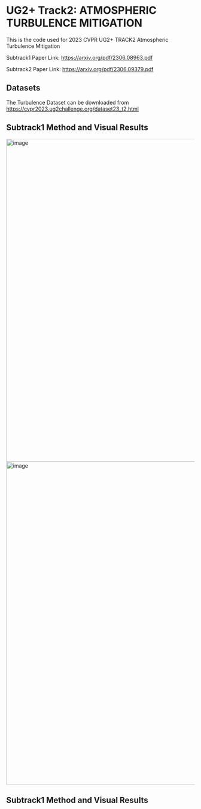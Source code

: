 # UG2+ Track2: ATMOSPHERIC TURBULENCE MITIGATION
This is the code used for 2023 CVPR UG2+ TRACK2 Atmospheric Turbulence Mitigation

Subtrack1 Paper Link: https://arxiv.org/pdf/2306.08963.pdf

Subtrack2 Paper Link: https://arxiv.org/pdf/2306.09379.pdf 

## Datasets
The Turbulence Dataset can be downloaded from https://cvpr2023.ug2challenge.org/dataset23_t2.html
## Subtrack1 Method and Visual Results
<img width="864" alt="image" src="https://github.com/VITA-Group/PiRN/assets/6660499/f9daaf5a-b0d2-426e-bee3-ede87cf89047">
<img width="864" alt="image" src="https://github.com/VITA-Group/PiRN/assets/6660499/f9daaf5a-b0d2-426e-bee3-ede87cf89047">

## Subtrack1 Method and Visual Results
